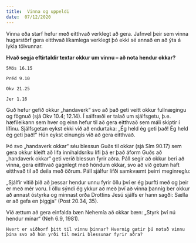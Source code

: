 ```yaml
---
title:  Vinna og uppeldi
date:  07/12/2020
---
```


Vinna eða starf hefur með eitthvað verklegt að gera. Jafnvel þeir sem vinna hugarstörf gera eitthvað líkamlega verklegt þó ekki sé annað en að ýta á lykla tölvunnar.

**Hvað segja eftirtaldir textar okkur um vinnu – að nota hendur okkar?**

`5Mós 16.15`

`Préd 9.10`

`Okv 21.25`

`Jer 1.16`

Guð hefur gefið okkur „handaverk“ svo að það geti veitt okkur fullnægingu og fögnuð (sjá Okv 10.4; 12.14). Í sálfræði er talað um sjálfsgetu, þ.e. hæfileikann sem hver og einn hefur til að gera eitthvað sem máli skiptir í lífinu. Sjálfsgetan eykst ekki við að endurtaka: „Ég held ég geti það! Ég held ég geti það!“ Hún eykst einungis við að gera eitthvað.

Þó svo „handaverk okkar“ séu blessun Guðs til okkar (sjá Slm 90.17) sem gera okkur kleift að lifa innihaldsríku lífi þá er það áform Guðs að „handaverk okkar“ geti verið blessun fyrir aðra. Páll segir að okkur beri að vinna, gera eitthvað gagnlegt með höndum okkar, svo að við getum haft eitthvað til að deila með öðrum. Páll sjálfur lifði samkvæmt þeirri meginreglu:

„Sjálfir vitið þið að þessar hendur unnu fyrir öllu því er ég þurfti með og þeir er með mér voru. Í öllu sýndi ég ykkur að með því að vinna þannig ber okkur að annast óstyrka og minnast orða Drottins Jesú sjálfs er hann sagði: Sælla er að gefa en þiggja“ (Post 20.34, 35).

Við ættum að gera einfalda bæn Nehemía að okkar bæn: „Styrk því nú hendur mínar“ (Neh 6.9, 1981).

`Hvert er viðhorf þitt til vinnu þinnar? Hvernig gætir þú notað vinnu þína svo að hún yrði til meiri blessunar fyrir aðra?`